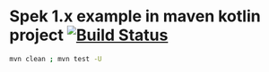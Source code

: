 # Spek 1.x example in maven kotlin project [![Build Status](https://travis-ci.org/daggerok/kotlin-spek-maven-example.svg?branch=master)](https://travis-ci.org/daggerok/kotlin-spek-maven-example)

```bash
mvn clean ; mvn test -U
```

